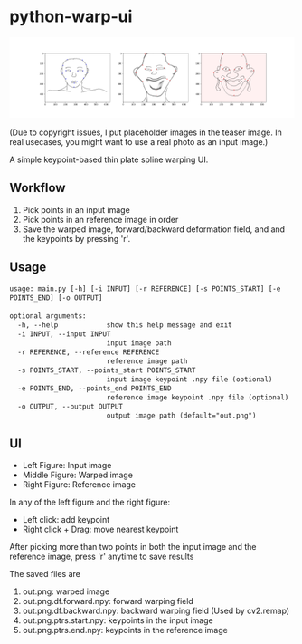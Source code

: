 # python-warp-ui

![UI usage demo image](demo.png)

(Due to copyright issues, I put placeholder images in the teaser image. In real usecases, you might want to use a real photo as an input image.)

A simple keypoint-based thin plate spline warping UI.

## Workflow

1. Pick points in an input image
1. Pick points in an reference image in order
1. Save the warped image, forward/backward deformation field, and and the keypoints by pressing 'r'.

## Usage

```
usage: main.py [-h] [-i INPUT] [-r REFERENCE] [-s POINTS_START] [-e POINTS_END] [-o OUTPUT]

optional arguments:
  -h, --help            show this help message and exit
  -i INPUT, --input INPUT
                        input image path
  -r REFERENCE, --reference REFERENCE
                        reference image path
  -s POINTS_START, --points_start POINTS_START
                        input image keypoint .npy file (optional)
  -e POINTS_END, --points_end POINTS_END
                        reference image keypoint .npy file (optional)
  -o OUTPUT, --output OUTPUT
                        output image path (default="out.png")
```

## UI

* Left Figure: Input image
* Middle Figure: Warped image
* Right Figure: Reference image

In any of the left figure and the right figure:

* Left click: add keypoint
* Right click + Drag: move nearest keypoint

After picking more than two points in both the input image and the reference image, press 'r' anytime to save results

The saved files are

1. out.png: warped image
1. out.png.df.forward.npy: forward warping field
1. out.png.df.backward.npy: backward warping field (Used by cv2.remap)
1. out.png.ptrs.start.npy: keypoints in the input image
1. out.png.ptrs.end.npy: keypoints in the reference image
